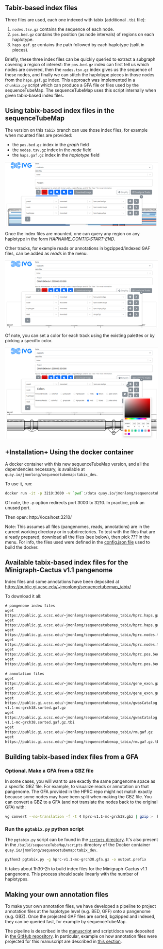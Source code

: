 ## Tabix-based index files

Three files are used, each one indexed with tabix (additional `.tbi` file):

1. `nodes.tsv.gz` contains the sequence of each node.
2. `pos.bed.gz` contains the position (as node intervals) of regions on each haplotype.
3. `haps.gaf.gz` contains the path followed by each haplotype (split in pieces).

Briefly, these three index files can be quickly queried to extract a subgraph covering a region of interest: the `pos.bed.gz` index can first tell us which nodes are covered, then the `nodes.tsv.gz` index gives us the sequence of these nodes, and finally we can stitch the haplotype pieces in those nodes from the `haps.gaf.gz` index.
This approach was implemented in a `chunkix.py` script which can produce a GFA file or files used by the sequenceTubeMap. 
The sequenceTubeMap uses this script internally when given tabix-based index files.

## Using tabix-based index files in the sequenceTubeMap

The version on this `tabix` branch can use those index files, for example when mounted files are provided:

- the `pos.bed.gz` index in the *graph* field
- the `nodes.tsv.gz` index in the *node* field
- the `haps.gaf.gz` index in the *haplotype* field

![](images/mount.tabix.index.png)

Once the index files are mounted, one can query any region on any haplotype in the form *HAPNAME_CONTIG:START-END*.

Other tracks, for example reads or annotations in bgzipped/indexed GAF files, can be added as *reads* in the menu.

![](images/mount.tabix.index.annot.png)

Of note, you can set a color for each track using the existing palettes or by picking a specific color.

![](images/mount.tabix.index.annot.color.png)

## +Installation+ Using the docker container

A docker container with this new sequenceTubeMap version, and all the dependencies necessary, is available at `quay.io/jmonlong/sequencetubemap:tabix_dev`.

To use it, run:

```sh
docker run -it -p 3210:3000 -v `pwd`:/data quay.io/jmonlong/sequencetubemap:tabix_dev
```

Of note, the `-p` option redirects port 3000 to 3210. 
In practice, pick an unused port.

Then open: http://localhost:3210/

Note: This assumes all files (pangenomes, reads, annotations) are in the current working directory or in subdirectories.
To test with the files that are already prepared, download all the files (see below), then pick *???* in the menu. 
For info, the files used were defined in the [config.json file](docker/config.json) used to build the docker.

## Available tabix-based index files for the Minigraph-Cactus v1.1 pangenome

Index files and some annotations have been deposited at https://public.gi.ucsc.edu/~jmonlong/sequencetubemap_tabix/

To download it all:

```
# pangenome index files
wget https://public.gi.ucsc.edu/~jmonlong/sequencetubemap_tabix/hprc.haps.gaf.gz
wget https://public.gi.ucsc.edu/~jmonlong/sequencetubemap_tabix/hprc.haps.gaf.gz.tbi
wget https://public.gi.ucsc.edu/~jmonlong/sequencetubemap_tabix/hprc.nodes.tsv.gz
wget https://public.gi.ucsc.edu/~jmonlong/sequencetubemap_tabix/hprc.nodes.tsv.gz.tbi
wget https://public.gi.ucsc.edu/~jmonlong/sequencetubemap_tabix/hprc.pos.bed.gz
wget https://public.gi.ucsc.edu/~jmonlong/sequencetubemap_tabix/hprc.pos.bed.gz.tbi

# annotation files
wget https://public.gi.ucsc.edu/~jmonlong/sequencetubemap_tabix/gene_exon.gaf.gz
wget https://public.gi.ucsc.edu/~jmonlong/sequencetubemap_tabix/gene_exon.gaf.gz.tbi
wget https://public.gi.ucsc.edu/~jmonlong/sequencetubemap_tabix/gwasCatalog.hprc-v1.1-mc-grch38.sorted.gaf.gz
wget https://public.gi.ucsc.edu/~jmonlong/sequencetubemap_tabix/gwasCatalog.hprc-v1.1-mc-grch38.sorted.gaf.gz.tbi
wget https://public.gi.ucsc.edu/~jmonlong/sequencetubemap_tabix/rm.gaf.gz
wget https://public.gi.ucsc.edu/~jmonlong/sequencetubemap_tabix/rm.gaf.gz.tbi
```

## Building tabix-based index files from a GFA

### Optional. Make a GFA from a GBZ file

In some cases, you will want to use exactly the same pangenome space as a specific GBZ file. 
For example, to visualize reads or annotation on that pangenome. 
The GFA provided in the HPRC repo might not match exactly because some nodes may have been split when making the GBZ file. 
You can convert a GBZ to a GFA (and not translate the nodes back to the original GFA) with:

```sh
vg convert --no-translation -f -t 4 hprc-v1.1-mc-grch38.gbz | gzip >  hprc-v1.1-mc-grch38.gfa.gz
```

### Run the `pgtabix.py` python script 

The `pgtabix.py` script can be found in the [`scripts` directory](scripts).
It's also present in the `/build/sequenceTubeMap/scripts` directory of the Docker container `quay.io/jmonlong/sequencetubemap:tabix_dev`.

```sh
python3 pgtabix.py -g hprc-v1.1-mc-grch38.gfa.gz -o output.prefix
```

It takes about 1h30-2h to build index files for the Minigraph-Cactus v1.1 pangenome.
This process should scale linearly with the number of haplotypes.

## Making your own annotation files

To make your own annotation files, we have developed a pipeline to project annotation files at the haplotype level (e.g. BED, GFF) onto a pangenome (e.g. GBZ). 
Once the projected GAF files are sorted, bgzipped and indexed, they can be queried fast, for example by sequenceTubeMap.

The pipeline is described in the [manuscript](https://jmonlong.github.io/manu-vggafannot/) and script/docs was deposited in [the GitHub repository](https://github.com/jmonlong/manu-vggafannot?tab=readme-ov-file). 
In particular, example on how annotation files were projected for this manuscript are described in [this section](https://github.com/jmonlong/manu-vggafannot/tree/main/analysis/annotate).
